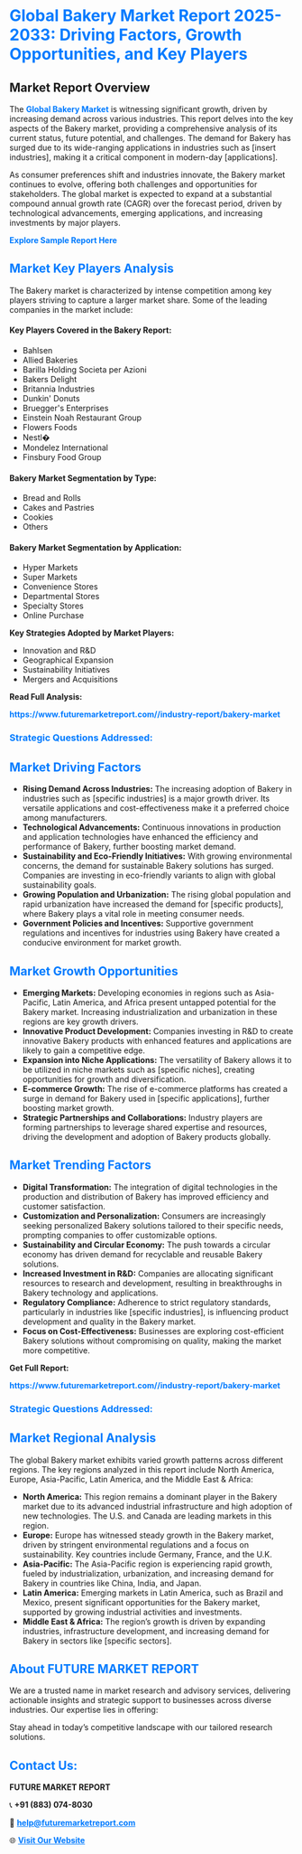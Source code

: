 <h1 style="color: #007BFF;">Global Bakery Market Report 2025-2033: Driving Factors, Growth Opportunities, and Key Players</h1>

<section id="overview">
<h2>Market Report Overview</h2>
<p>The <a href="https://www.futuremarketreport.com//industry-report/bakery-market" style="color: #007BFF; text-decoration: none;"><strong>Global Bakery Market</strong></a> is witnessing significant growth, driven by increasing demand across various industries. This report delves into the key aspects of the Bakery market, providing a comprehensive analysis of its current status, future potential, and challenges. The demand for Bakery has surged due to its wide-ranging applications in industries such as [insert industries], making it a critical component in modern-day [applications].</p>
<p>As consumer preferences shift and industries innovate, the Bakery market continues to evolve, offering both challenges and opportunities for stakeholders. The global market is expected to expand at a substantial compound annual growth rate (CAGR) over the forecast period, driven by technological advancements, emerging applications, and increasing investments by major players.</p>
</section>

<section id="overview">
<p><a href="https://www.futuremarketreport.com//request-sample/reportId=63983" style="color: #007BFF; text-decoration: none;"><strong>Explore Sample Report Here</strong></a></p>
</section>

<section id="key-players">
<h2 style="color: #007BFF;">Market Key Players Analysis</h2>
<p>The Bakery market is characterized by intense competition among key players striving to capture a larger market share. Some of the leading companies in the market include:</p>
<h4>Key Players Covered in the Bakery Report:</h4>
<ul><li>Bahlsen</li><li>Allied Bakeries</li><li>Barilla Holding Societa per Azioni</li><li>Bakers Delight</li><li>Britannia Industries</li><li>Dunkin&#039; Donuts</li><li>Bruegger&#039;s Enterprises</li><li>Einstein Noah Restaurant Group</li><li>Flowers Foods</li><li>Nestl�</li><li>Mondelez International</li><li>Finsbury Food Group</li></ul>
<h4>Bakery Market Segmentation by Type:</h4>
<ul><li>Bread and Rolls</li><li>Cakes and Pastries</li><li>Cookies</li><li>Others</li></ul>

<h4>Bakery Market Segmentation by Application:</h4>
<ul><li>Hyper Markets</li><li>Super Markets</li><li>Convenience Stores</li><li>Departmental Stores</li><li>Specialty Stores</li><li>Online Purchase</li></ul>
<p><strong>Key Strategies Adopted by Market Players:</strong></p>
<ul>
<li>Innovation and R&D</li>
<li>Geographical Expansion</li>
<li>Sustainability Initiatives</li>
<li>Mergers and Acquisitions</li>
</ul>
</section>

<section>
<p><strong>Read Full Analysis: </strong></p><a href="https://www.futuremarketreport.com//industry-report/bakery-market" style="color: #007BFF; text-decoration: none;"><strong>https://www.futuremarketreport.com//industry-report/bakery-market</strong></a>
<h3 style="color: #007BFF;">Strategic Questions Addressed:</h3>
</section>

<section id="driving-factors">
<h2 style="color: #007BFF;">Market Driving Factors</h2>
<ul>
<li><strong>Rising Demand Across Industries:</strong> The increasing adoption of Bakery in industries such as [specific industries] is a major growth driver. Its versatile applications and cost-effectiveness make it a preferred choice among manufacturers.</li>
<li><strong>Technological Advancements:</strong> Continuous innovations in production and application technologies have enhanced the efficiency and performance of Bakery, further boosting market demand.</li>
<li><strong>Sustainability and Eco-Friendly Initiatives:</strong> With growing environmental concerns, the demand for sustainable Bakery solutions has surged. Companies are investing in eco-friendly variants to align with global sustainability goals.</li>
<li><strong>Growing Population and Urbanization:</strong> The rising global population and rapid urbanization have increased the demand for [specific products], where Bakery plays a vital role in meeting consumer needs.</li>
<li><strong>Government Policies and Incentives:</strong> Supportive government regulations and incentives for industries using Bakery have created a conducive environment for market growth.</li>
</ul>
</section>

<section id="growth-opportunities">
<h2 style="color: #007BFF;">Market Growth Opportunities</h2>
<ul>
<li><strong>Emerging Markets:</strong> Developing economies in regions such as Asia-Pacific, Latin America, and Africa present untapped potential for the Bakery market. Increasing industrialization and urbanization in these regions are key growth drivers.</li>
<li><strong>Innovative Product Development:</strong> Companies investing in R&D to create innovative Bakery products with enhanced features and applications are likely to gain a competitive edge.</li>
<li><strong>Expansion into Niche Applications:</strong> The versatility of Bakery allows it to be utilized in niche markets such as [specific niches], creating opportunities for growth and diversification.</li>
<li><strong>E-commerce Growth:</strong> The rise of e-commerce platforms has created a surge in demand for Bakery used in [specific applications], further boosting market growth.</li>
<li><strong>Strategic Partnerships and Collaborations:</strong> Industry players are forming partnerships to leverage shared expertise and resources, driving the development and adoption of Bakery products globally.</li>
</ul>
</section>

<section id="trending-factors">
<h2 style="color: #007BFF;">Market Trending Factors</h2>
<ul>
<li><strong>Digital Transformation:</strong> The integration of digital technologies in the production and distribution of Bakery has improved efficiency and customer satisfaction.</li>
<li><strong>Customization and Personalization:</strong> Consumers are increasingly seeking personalized Bakery solutions tailored to their specific needs, prompting companies to offer customizable options.</li>
<li><strong>Sustainability and Circular Economy:</strong> The push towards a circular economy has driven demand for recyclable and reusable Bakery solutions.</li>
<li><strong>Increased Investment in R&D:</strong> Companies are allocating significant resources to research and development, resulting in breakthroughs in Bakery technology and applications.</li>
<li><strong>Regulatory Compliance:</strong> Adherence to strict regulatory standards, particularly in industries like [specific industries], is influencing product development and quality in the Bakery market.</li>
<li><strong>Focus on Cost-Effectiveness:</strong> Businesses are exploring cost-efficient Bakery solutions without compromising on quality, making the market more competitive.</li>
</ul>
</section>

<section>
<p><strong>Get Full Report: </strong></p><a href="https://www.futuremarketreport.com//industry-report/bakery-market" style="color: #007BFF; text-decoration: none;"><strong>https://www.futuremarketreport.com//industry-report/bakery-market</strong></a>
<h3 style="color: #007BFF;">Strategic Questions Addressed:</h3>
</section>


<section id="regional-analysis">
<h2 style="color: #007BFF;">Market Regional Analysis</h2>
<p>The global Bakery market exhibits varied growth patterns across different regions. The key regions analyzed in this report include North America, Europe, Asia-Pacific, Latin America, and the Middle East & Africa:</p>
<ul>
<li><strong>North America:</strong> This region remains a dominant player in the Bakery market due to its advanced industrial infrastructure and high adoption of new technologies. The U.S. and Canada are leading markets in this region.</li>
<li><strong>Europe:</strong> Europe has witnessed steady growth in the Bakery market, driven by stringent environmental regulations and a focus on sustainability. Key countries include Germany, France, and the U.K.</li>
<li><strong>Asia-Pacific:</strong> The Asia-Pacific region is experiencing rapid growth, fueled by industrialization, urbanization, and increasing demand for Bakery in countries like China, India, and Japan.</li>
<li><strong>Latin America:</strong> Emerging markets in Latin America, such as Brazil and Mexico, present significant opportunities for the Bakery market, supported by growing industrial activities and investments.</li>
<li><strong>Middle East & Africa:</strong> The region’s growth is driven by expanding industries, infrastructure development, and increasing demand for Bakery in sectors like [specific sectors].</li>
</ul>
</section>

<footer>
<h2 style="color: #007BFF;">About FUTURE MARKET REPORT</h2>
<p>We are a trusted name in market research and advisory services, delivering actionable insights and strategic support to businesses across diverse industries. Our expertise lies in offering:</p>

<p>Stay ahead in today’s competitive landscape with our tailored research solutions.</p>

<h2 style="color: #007BFF;">Contact Us:</h2>
<p><strong>FUTURE MARKET REPORT</strong></p>
<p>📞 <strong>+91 (883) 074-8030</strong></p>
<p>📧 <strong><a href="mailto:help@futuremarketreport.com" style="color: #007BFF;">help@futuremarketreport.com</a></strong></p>
<p>🌐 <strong><a href="https://www.futuremarketreport.com/" style="color: #007BFF;">Visit Our Website</a></strong></p>
</footer>